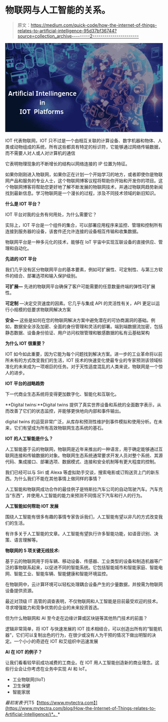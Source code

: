 # 物联网与人工智能的关系。

> 原文：<https://medium.com/quick-code/how-the-internet-of-things-relates-to-artificial-intelligence-95d37bf36744?source=collection_archive---------2----------------------->

![](img/ed4492fca522fcc3d701782e77ac914c.png)

IOT 代表物联网，IOT 只不过是一个由相互关联的计算设备、数字机器和物体、人类或动物组成的系统，所有这些都具有特定的标识符，它能够通过网络传输数据，而不需要人对人或人对计算机的通信

它表明物理现象的不断增长的结构以网络连接的 IP 位置为特征。

如果你刚刚进入物联网，如果你正在计划一个开始学习的地方，或者即使你是物联网产品和服务的专业人士，这个物联网博客议程将帮助你开始和开发你的项目。这个物联网博客将帮助您更好地了解不断发展的物联网技术，并通过物联网趋势新闻找到最新信息。学习物联网是一个漫长的过程，涉及不同技术领域的新旧知识。

**什么是 IOT 平台？**

IOT 平台对我的业务有何用处，为什么需要它？

实际上，IOT 平台是一个组件的集合，可以部署应用程序来监控、管理和控制所有连接到服务器的设备，该套件还允许连接的设备相互传输和收集数据。

物联网平台是一种多元化的技术，能够在 IoT 宇宙中实现互联设备的直接供应、管理和自动化。

**先进的 IOT 平台**

我们几乎没有区分物联网平台的基本要素，例如可扩展性、可定制性、与第三方软件的结合、部署选项和输入保护级别。

**可扩展—** 先进的物联网平台确保了客户可能需要的任意数量终端的弹性可扩展性。

**可定制** —决定交货速度的因素。它几乎与集成 API 的灵活性有关，API 更足以运行小规模的低要求物联网解决方案

**安全—** 这些是如何在您的物联网解决方案中避免潜在的可协商漏洞的基础。例如，数据安全涉及加密、全面的身份管理和灵活的部署。端到端数据流加密，包括静态数据、设备身份验证、用户访问权限管理和敏感数据的私有云基础架构

**为什么 IOT 很重要？**

IOT 如今如此重要，因为它能为每个问题找到解决方案。进一步的工业革命将以前所未有的方式改变我们的生活，IOT 技术的快速变化使最专业的专家预测该领域标准化的未来成为一项艰巨的任务。对于天性适度混乱的人类来说，物联网是一个惊人的进步。

**IOT 平台的战略趋势**

下一代商业生态系统将变得更加数字化、智能化和互联化。

**Digital twins:**Digital twins 提供了真实世界设备和系统的全面数字表示，从而改善了它们的状态监控，并能够更快地向内部和事件输出。

digital twins 的运营非常广泛，从库存和预测性维护到事件模拟和使用分析。在未来，它们有望成为所有高效物联网生态系统的基石。

**IOT 的人工智能是什么？**

人工智能基于云的物联网，物联网是近年来推出的一种语言，用于确定能够通过互联网连接和传输数据的对象。物联网生态系统通常要求开发人员对整个系统、其源代码、集成接口、部署选项、数据模式、连接和安全机制等有更大程度的控制。

我们已经可以与 Siri 或 Alexa 等虚拟助手交谈，搜索电影或订购送货上门的新东西。为什么我们不能在其他事情上做同样的事情？

人工智能和物联网成功合作的最佳例子是特斯拉汽车公司的自动驾驶汽车。汽车充当“东西”，并使用人工智能的能力来预测不同情况下汽车和行人的行为。

**人工智能如何帮助 IOT 发展**

围绕人工智能有很多有趣的事情专家告诉我们，人工智能有望以非凡的方式改变我们的生活。

有许多关于人工智能的文章。人工智能有望执行许多智能功能，如语音识别、决策、语言理解等。

**物联网的 5 项关键无线技术:**

基于云的物联网用于将车辆、移动设备、传感器、工业类型的设备和制造机器等广泛的事物联系起来，以促进不同的智能系统。它包括智能城市和智能家庭、智能电网、智能工业、智能车辆、智能健康和智能环境监控。

在物联网中，云计算环境可以轻松处理耦合设备产生的少量数据，并按需为物联网设备提供资源。

最近对顶级 IT 高管的调查表明，不仅物联网和人工智能是目前最受欢迎的技术。寻求增强能力和竞争优势的企业的未来投资首选。

但为什么物联网和 AI 至今走在边缘计算或区块链等其他热门技术的前面？

逻辑非常简单，将 IOT 与快速发展的 IOT 技术相结合，可以创造出所有的“智能机器”，它们可以复制出色的行为，在很少或没有人为干预的情况下做出明智的决定。一个小小的奇迹在 IOT 和艾组织中迅速发展

**AI 在 IOT 的例子？**

让我们看看较早前成功减费的工商业。在 IOT 用人工智能创造新的商业理念。这些行业会让你考虑在业务中实现 AI 和 IoT。

*   工业物联网(IIoT)
*   卫生保健
*   智能家居

*最初发表于*[T5【https://www.mytectra.com】](https://www.mytectra.com/blog/How-the-Internet-of-Things-relates-to-Artificial-Intelligence/)*。*